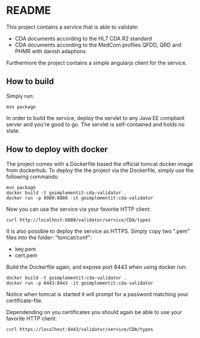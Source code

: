 # README
This project contains a service that is able to validate:

 * CDA documents according to the HL7 CDA R2 standard
 * CDA documents according to the MedCom profiles QFDD, QRD and PHMR with danish adaptions

Furthermore the project contains a simple angularjs client for the service.

## How to build

Simply run:

~~~
mvn package
~~~

In order to build the service, deploy the servlet to any Java EE compliant server and you're good to go. The servlet is self-contained and holds no state.

## How to deploy with docker

The project comes with a Dockerfile based the official tomcat docker image from dockerhub.
To deploy the the project via the Dockerfile, simply use the following commands:

~~~
mvn package
docker build -t goimplementit:cda-validator .
docker run -p 8080:8080 -it goimplementit:cda-validator
~~~

Now you can use the service via your favorite HTTP client:

~~~
curl http://localhost:8080/validator/service/CDA/types
~~~

It is also possible to deploy the service as HTTPS. Simply copy two ".pem" files into the folder: "tomcat/conf":

 * key.pem
 * cert.pem

Build the Dockerfile again, and expose port 8443 when using docker run:

~~~
docker build -t goimplementit:cda-validator .
docker run -p 8443:8443 -it goimplementit:cda-validator
~~~

Notice when tomcat is started it will prompt for a password matching your certificate-file.

Dependending on you certificates you should again be able to use your favorite HTTP client:

~~~
curl https://localhost:8443/validator/service/CDA/types
~~~
